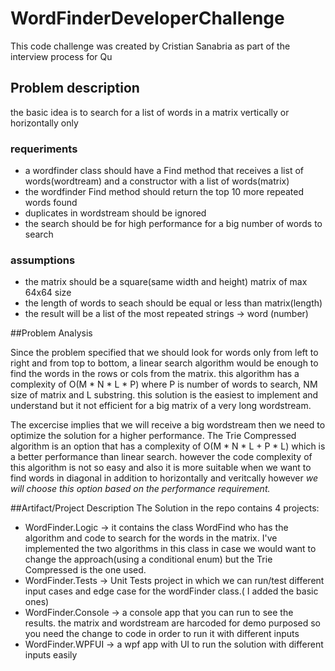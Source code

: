 # WordFinderDeveloperChallenge
This code challenge was created by Cristian Sanabria as part of the interview process for Qu

## Problem description
the basic idea is to search for a list of words in a matrix vertically or horizontally only

### requeriments
- a wordfinder class should have a Find method that receives a list of words(wordtream) and a constructor with a list of words(matrix)
- the wordfinder Find method should return the top 10 more repeated words found
- duplicates in wordstream should be ignored
- the search should be for high performance for a big number of words to search

### assumptions
- the matrix should be a square(same width and height) matrix of max 64x64 size
- the length of words to seach should be equal or less than matrix(length)
- the result will be a list of the most repeated strings -> word (number)

##Problem Analysis

Since the problem specified that we should look for words only from left to right and from top to bottom, a linear search algorithm would be enough to find the words
in the rows or cols from the matrix.  this algorithm has a complexity of O(M * N * L * P) where P is number of words to search, NM size of matrix and L substring. this solution
is the easiest to implement and understand but it not efficient for a big matrix of a very long wordstream.

The excercise implies that we will receive a big wordstream then we need to optimize the solution for a higher performance.
The Trie Compressed algorithm is an option that has a complexity of O(M * N * L + P * L) which is a better performance than linear search.  however the code complexity of 
this algorithm is not so easy and also it is more suitable when we want to find words in diagonal in addition to horizontally and veritcally  however *we will choose this option
based on the performance requirement.*

##Artifact/Project Description
The Solution in the repo contains 4 projects:

* WordFinder.Logic -> it contains the class WordFind who has the algorithm and code to search for the words in the matrix.  I've implemented the two algorithms in this class 
in case we would want to change the approach(using a conditional enum) but the Trie Compressed is the one used.
* WordFinder.Tests -> Unit Tests project in which we can run/test different input cases and edge case for the wordFinder class.( I added the basic ones)
* WordFinder.Console -> a console app that you can run to see the results.  the matrix and wordstream are harcoded for demo purposed so you need the change to code 
in order to run it with different inputs
* WordFinder.WPFUI -> a wpf app with UI to run the solution with different inputs easily

